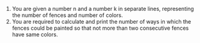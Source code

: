 1. You are given a number n and a number k in separate lines, representing the number of fences and number of colors.
2. You are required to calculate and print the number of ways in which the fences could be painted so that not more than two consecutive  fences have same colors.